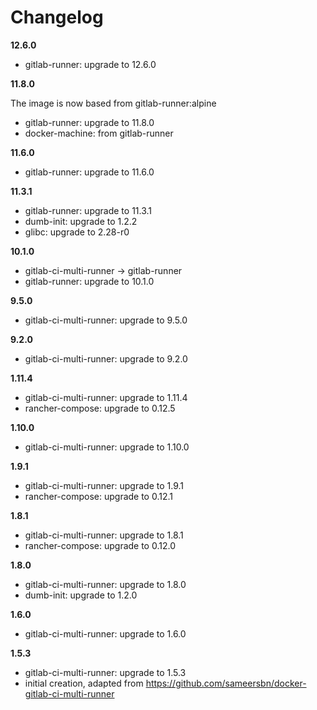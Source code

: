 # Changelog

**12.6.0**

- gitlab-runner: upgrade to 12.6.0

**11.8.0**

The image is now based from gitlab-runner:alpine

- gitlab-runner: upgrade to 11.8.0
- docker-machine: from gitlab-runner

**11.6.0**

- gitlab-runner: upgrade to 11.6.0

**11.3.1**

- gitlab-runner: upgrade to 11.3.1
- dumb-init: upgrade to 1.2.2
- glibc: upgrade to 2.28-r0

**10.1.0**

- gitlab-ci-multi-runner -> gitlab-runner
- gitlab-runner: upgrade to 10.1.0

**9.5.0**

- gitlab-ci-multi-runner: upgrade to 9.5.0

**9.2.0**

- gitlab-ci-multi-runner: upgrade to 9.2.0

**1.11.4**

- gitlab-ci-multi-runner: upgrade to 1.11.4
- rancher-compose: upgrade to 0.12.5

**1.10.0**

- gitlab-ci-multi-runner: upgrade to 1.10.0

**1.9.1**

- gitlab-ci-multi-runner: upgrade to 1.9.1
- rancher-compose: upgrade to 0.12.1

**1.8.1**

- gitlab-ci-multi-runner: upgrade to 1.8.1
- rancher-compose: upgrade to 0.12.0

**1.8.0**

- gitlab-ci-multi-runner: upgrade to 1.8.0
- dumb-init: upgrade to 1.2.0

**1.6.0**

- gitlab-ci-multi-runner: upgrade to 1.6.0

**1.5.3**

- gitlab-ci-multi-runner: upgrade to 1.5.3
- initial creation, adapted from https://github.com/sameersbn/docker-gitlab-ci-multi-runner
